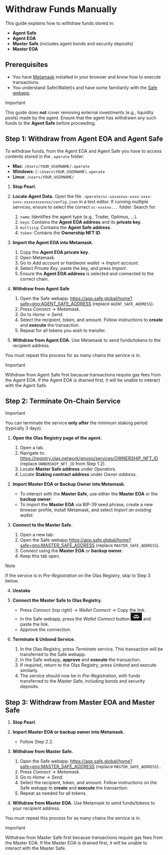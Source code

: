 # Withdraw Funds Manually

This guide explains how to withdraw funds stored in:

- **Agent Safe**
- **Agent EOA**
- **Master Safe** (includes agent bonds and security deposits)
- **Master EOA**

## Prerequisites

- You have [Metamask](https://metamask.io/) installed in your browser and know how to execute transactions.
- You understand Safe{Wallet}s and have some familiarity with the [Safe webapp](https://app.safe.global/).

> [!IMPORTANT]
> This guide does **not** cover removing external investments (e.g., liquidity pools) made by the agent. Ensure that the agent has withdrawn any such funds to the **Agent Safe** before proceeding.

## Step 1: Withdraw from Agent EOA and Agent Safe

To withdraw funds, from the Agent EOA and Agent Safe you have to access contents stored in the `.operate` folder:

- **Mac**: `/Users/YOUR_USERNAME/.operate`
- **Windows**: `C:\Users\YOUR_USERNAME\.operate`
- **Linux**: `/users/YOUR_USERNAME/`

1. **Stop Pearl.**

2. **Locate Agent Data.** Open the file `.operate/sc-xxxxxxxx-xxxx-xxxx-xxxx-xxxxxxxxxxxx/config.json` in a text editor. If running multiple services, ensure to select the correct `sc-xxxxxx...` folder. Search for:
   1. `name`: Identifies the agent type (e.g., Trader, Optimus, ...).
   2. `keys`: Contains the **Agent EOA address** and its **private key**.
   3. `multisig`: Contains the **Agent Safe address**.
   4. `token`: Contains the **Ownership NFT ID**.

3. **Import the Agent EOA into Metamask.**
   1. Copy the **Agent EOA private key**.
   2. Open Metamask.
   3. Go to *Add account or hardware wallet* → *Import account*.
   4. Select *Private Key*, paste the key, and press *Import*.
   5. Ensure the **Agent EOA address** is selected and connected to the correct chain.

4. **Withdraw from Agent Safe**
   1. Open the Safe webapp: https://app.safe.global/home?safe=gno:AGENT_SAFE_ADDRESS (replace `AGENT_SAFE_ADDRESS`).
   2. Press *Connect* → *Metamask*.
   3. Go to *Home* → *Send*.
   4. Select the recipient, token, and amount. Follow instructions to **create** and **execute** the transaction.
   5. Repeat for all tokens you wish to transfer.

5. **Withdraw from Agent EOA.** Use Metamask to send funds/tokens to the recipient address.

You must repeat this process for as many chains the service is in.

> [!IMPORTANT]
> Withdraw from Agent Safe first because transactions require gas fees from the Agent EOA. If the Agent EOA is drained first, it will be unable to interact with the Agent Safe.

## Step 2: Terminate On-Chain Service

> [!IMPORTANT]
> You can terminate the service **only after** the minimum staking period (typically 3 days).

1. **Open the Olas Registry page of the agent.**
   1. Open a tab.
   2. Navigate to: https://registry.olas.network/gnosis/services/OWNERSHIP_NFT_ID (replace `OWNERSHIP_NFT_ID` from Step 1.2).
   3. Locate **Master Safe address** under *Operators*.
   4. Locate **Staking contract address** under *Owner address*.

2. **Import Master EOA or Backup Owner into Metamask.**
   - To interact with the **Master Safe**, use either the **Master EOA** or the **backup owner**:
   - To import the **Master EOA** via BIP-39 seed phrase, create a new browser profile, install Metamask, and select *Import an existing wallet*.

3. **Connect to the Master Safe.**
   1. Open a new tab.
   2. Open the Safe webapp https://app.safe.global/home?safe=gno:MASTER_SAFE_ADDRESS (replace `MASTER_SAFE_ADDRESS`).
   3. Connect using the **Master EOA** or **backup owner**.
   4. Keep this tab open.

> [!NOTE]
> If the service is in *Pre-Registration* on the Olas Registry, skip to Step 3 below.

4. **Unstake**
   
   

6. **Connect the Master Safe to Olas Registry.**
   - Press *Connect* (top right) → *Wallet Connect* → Copy the link.
   - In the Safe webapp, press the *Wallet Connect* button ![Wallet Connect](./images/wallet_connect.png) and paste the link.
   - Approve the connection.

7. **Terminate & Unbond Service.**
   1. In the Olas Registry, press *Terminate* service. This transaction will be transferred to the Safe webapp.
   2. In the Safe webapp, **approve** and **execute** the transaction.
   3. If required, return to the Olas Registry, press *Unbond* and execute similarly.
   4. The service should now be in *Pre-Registration*, with funds transferred to the Master Safe, including bonds and security deposits.

## Step 3: Withdraw from Master EOA and Master Safe

1. **Stop Pearl.**

2. **Import Master EOA or backup owner into Metamask.**
   - Follow Step 2.2.

3. **Withdraw from Master Safe.**
   1. Open the Safe webapp: https://app.safe.global/home?safe=gno:MASTER_SAFE_ADDRESS (replace `MASTER_SAFE_ADDRESS`)..
   2. Press *Connect* → *Metamask*.
   3. Go to *Home* → *Send*.
   4. Select the recipient, token, and amount. Follow instructions on the Safe webapp to **create** and **execute** the transaction.
   5. Repeat as needed for all tokens.

4. **Withdraw from Master EOA.** Use Metamask to send funds/tokens to your recipient address.

You must repeat this process for as many chains the service is in.

> [!IMPORTANT]
> Withdraw from Master Safe first because transactions require gas fees from the Master EOA. If the Master EOA is drained first, it will be unable to interact with the Master Safe.
